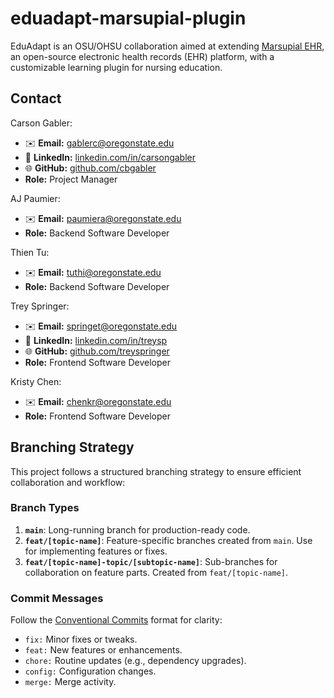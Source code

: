 # eduadapt-marsupial-plugin

EduAdapt is an OSU/OHSU collaboration aimed at extending [Marsupial EHR](https://marsupialemr.com/), an open-source electronic health records (EHR) platform, with a customizable learning plugin for nursing education.

## Contact  
Carson Gabler:  
- ✉️ **Email:** [gablerc@oregonstate.edu](mailto:gablerc@oregonstate.edu)  
- 💼 **LinkedIn:** [linkedin.com/in/carsongabler](https://www.linkedin.com/in/carsongabler)  
- 🌐 **GitHub:** [github.com/cbgabler](https://github.com/cbgabler)
- **Role:** Project Manager

AJ Paumier:  
- ✉️ **Email:** [paumiera@oregonstate.edu](mailto:paumiera@oregonstate.edu)
- **Role:** Backend Software Developer

Thien Tu:  
- ✉️ **Email:** [tuthi@oregonstate.edu](mailto:tuthi@oregonstate.edu)
- **Role:** Backend Software Developer

Trey Springer:  
- ✉️ **Email:** [springet@oregonstate.edu](mailto:springet@oregonstate.edu)
- 💼 **LinkedIn:** [linkedin.com/in/treysp](https://www.linkedin.com/in/treysp/)
- 🌐 **GitHub:** [github.com/treyspringer](https://github.com/treyspringer)
- **Role:** Frontend Software Developer

Kristy Chen:  
- ✉️ **Email:** [chenkr@oregonstate.edu](mailto:chenkr@oregonstate.edu)
- **Role:** Frontend Software Developer

## Branching Strategy

This project follows a structured branching strategy to ensure efficient collaboration and workflow:

### Branch Types
1. **`main`**: Long-running branch for production-ready code.  
2. **`feat/[topic-name]`**: Feature-specific branches created from `main`. Use for implementing features or fixes.  
3. **`feat/[topic-name]-topic/[subtopic-name]`**: Sub-branches for collaboration on feature parts. Created from `feat/[topic-name]`.  

### Commit Messages
Follow the [Conventional Commits](https://www.conventionalcommits.org/en/v1.0.0/) format for clarity:
- `fix:` Minor fixes or tweaks.
- `feat:` New features or enhancements.
- `chore:` Routine updates (e.g., dependency upgrades).
- `config:` Configuration changes.
- `merge:` Merge activity.

